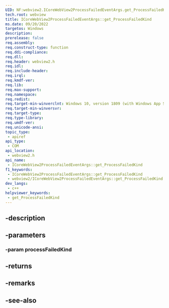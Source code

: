 ```yaml
---
UID: NF:webview2.ICoreWebView2ProcessFailedEventArgs.get_ProcessFailedKind
tech.root: webview
title: ICoreWebView2ProcessFailedEventArgs::get_ProcessFailedKind
ms.date: 09/20/2022
targetos: Windows
description: 
prerelease: false
req.assembly: 
req.construct-type: function
req.ddi-compliance: 
req.dll: 
req.header: webview2.h
req.idl: 
req.include-header: 
req.irql: 
req.kmdf-ver: 
req.lib: 
req.max-support: 
req.namespace: 
req.redist: 
req.target-min-winverclnt: Windows 10, version 1809 (with Windows App SDK 1.1 or later)
req.target-min-winversvr: 
req.target-type: 
req.type-library: 
req.umdf-ver: 
req.unicode-ansi: 
topic_type:
 - apiref
api_type:
 - COM
api_location:
 - webview2.h
api_name:
 - ICoreWebView2ProcessFailedEventArgs::get_ProcessFailedKind
f1_keywords:
 - ICoreWebView2ProcessFailedEventArgs::get_ProcessFailedKind
 - webview2/ICoreWebView2ProcessFailedEventArgs::get_ProcessFailedKind
dev_langs:
 - c++
helpviewer_keywords:
 - get_ProcessFailedKind
---
```


## -description

## -parameters

### -param processFailedKind

## -returns

## -remarks

## -see-also

